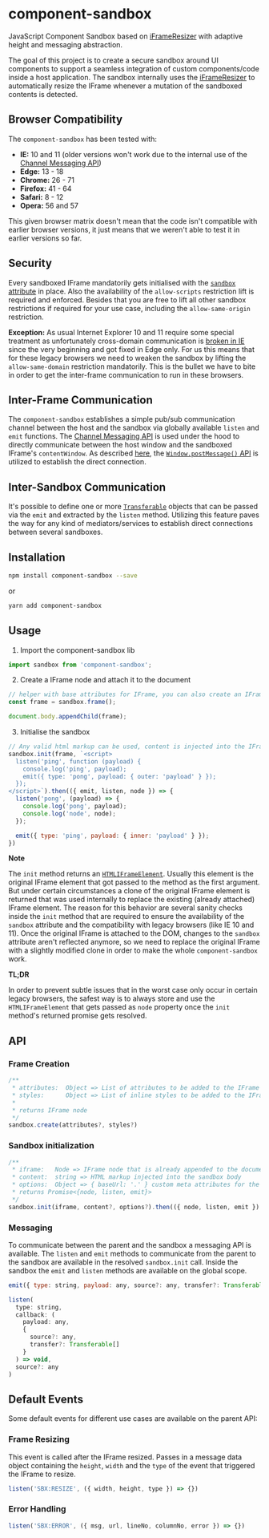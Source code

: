 # component-sandbox

JavaScript Component Sandbox based on [iFrameResizer](https://github.com/davidjbradshaw/iframe-resizer) with adaptive height and messaging abstraction.

The goal of this project is to create a secure sandbox around UI components to support a seamless integration of custom components/code inside a host application. The sandbox internally uses the [iFrameResizer](https://github.com/davidjbradshaw/iframe-resizer) to automatically resize the IFrame whenever a mutation of the sandboxed contents is detected.

## Browser Compatibility

The `component-sandbox` has been tested with:

* **IE:** 10 and 11 (older versions won't work due to the internal use of the [Channel Messaging API](https://developer.mozilla.org/en-US/docs/Web/API/Channel_Messaging_API))
* **Edge:** 13 - 18
* **Chrome:** 26 - 71
* **Firefox:** 41 - 64
* **Safari:** 8 - 12
* **Opera:** 56 and 57

This given browser matrix doesn't mean that the code isn't compatible with earlier browser versions, it just means that we weren't able to test it in earlier versions so far.

## Security

Every sandboxed IFrame mandatorily gets initialised with the [`sandbox` attribute](https://developer.mozilla.org/en-US/docs/Web/HTML/Element/iframe#attr-sandbox) in place. Also the availability of the `allow-scripts` restriction lift is required and enforced. Besides that you are free to lift all other sandbox restrictions if required for your use case, including the `allow-same-origin` restriction.

**Exception:** As usual Internet Explorer 10 and 11 require some special treatment as unfortunately cross-domain communication is [broken in IE](https://caniuse.com/#feat=x-doc-messaging) since the very beginning and got fixed in Edge only. For us this means that for these legacy browsers we need to weaken the sandbox by lifting the `allow-same-domain` restriction mandatorily. This is the bullet we have to bite in order to get the inter-frame communication to run in these browsers.

## Inter-Frame Communication

The `component-sandbox` establishes a simple pub/sub communication channel between the host and the sandbox via globally available `listen` and `emit` functions. The [Channel Messaging API](https://developer.mozilla.org/en-US/docs/Web/API/Channel_Messaging_API) is used under the hood to directly communicate between the host window and the sandboxed IFrame's `contentWindow`. As described [here](https://developer.mozilla.org/en-US/docs/Web/API/Channel_Messaging_API/Using_channel_messaging), the [`Window.postMessage()` API](https://developer.mozilla.org/en-US/docs/Web/API/Window/postMessage) is utilized to establish the direct connection.

## Inter-Sandbox Communication

It's possible to define one or more [`Transferable`](https://developer.mozilla.org/en-US/docs/Web/API/Transferable) objects that can be passed via the `emit` and extracted by the `listen` method. Utilizing this feature paves the way for any kind of mediators/services to establish direct connections between several sandboxes.

## Installation

```bash
npm install component-sandbox --save
```

or

```bash
yarn add component-sandbox
```

## Usage

1. Import the component-sandbox lib

```javascript
import sandbox from 'component-sandbox';
```

2. Create a IFrame node and attach it to the document

```javascript
// helper with base attributes for IFrame, you can also create an IFrame node by yourself
const frame = sandbox.frame();

document.body.appendChild(frame);
```

3. Initialise the sandbox

```javascript
// Any valid html markup can be used, content is injected into the IFrame body
sandbox.init(frame, `<script>
  listen('ping', function (payload) {
    console.log('ping', payload);
    emit({ type: 'pong', payload: { outer: 'payload' } });
  });
</script>`).then(({ emit, listen, node }) => {
  listen('pong', (payload) => {
    console.log('pong', payload);
    console.log('node', node);
  });

  emit({ type: 'ping', payload: { inner: 'payload' } });
})
```

**Note**

The `init` method returns an [`HTMLIFrameElement`](https://developer.mozilla.org/en-US/docs/Web/API/HTMLIFrameElement). Usually this element is the original IFrame element that got passed to the method as the first argument. But under certain circumstances a clone of the original IFrame element is returned that was used internally to replace the existing (already attached) IFrame element. The reason for this behavior are several sanity checks inside the `init` method that are required to ensure the availability of the `sandbox` attribute and the compatibility with legacy browsers (like IE 10 and 11). Once the original IFrame is attached to the DOM, changes to the `sandbox` attribute aren't reflected anymore, so we need to replace the original IFrame with a slightly modified clone in order to make the whole `component-sandbox` work.

**TL;DR**

In order to prevent subtle issues that in the worst case only occur in certain legacy browsers, the safest way is to always store and use the `HTMLIFrameElement` that gets passed as `node` property once the `init` method's returned promise gets resolved.
 
## API

### Frame Creation

```javascript
/**
 * attributes:  Object => List of attributes to be added to the IFrame
 * styles:      Object => List of inline styles to be added to the IFrame
 * 
 * returns IFrame node
 */
sandbox.create(attributes?, styles?)
```

### Sandbox initialization

```javascript
/**
 * iframe:   Node => IFrame node that is already appended to the document
 * content:  string => HTML markup injected into the sandbox body
 * options:  Object => { baseUrl: '.' } custom meta attributes for the sandbox
 * returns Promise<{node, listen, emit}>
 */
sandbox.init(iframe, content?, options?).then(({ node, listen, emit }) => {})
```

### Messaging

To communicate between the parent and the sandbox a messaging API is available. The `listen` and `emit` methods to communicate from the parent to the sandbox are available in the resolved `sandbox.init` call. Inside the sandbox the `emit` and `listen` methods are available on the global scope.

```javascript
emit({ type: string, payload: any, source?: any, transfer?: Transferable | Transferable[]})
```

```javascript
listen(
  type: string,
  callback: (
    payload: any,
    {
      source?: any,
      transfer?: Transferable[]
    }
  ) => void,
  source?: any
)
```

## Default Events

Some default events for different use cases are available on the parent API:

### Frame Resizing

This event is called after the IFrame resized. Passes in a message data object containing the `height`, `width` and the `type` of the event that triggered the IFrame to resize.

```javascript
listen('SBX:RESIZE', ({ width, height, type }) => {})
```

### Error Handling

```javascript
listen('SBX:ERROR', ({ msg, url, lineNo, columnNo, error }) => {})
```
